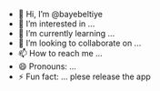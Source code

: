 - 👋 Hi, I’m @bayebeltiye
- 👀 I’m interested in ...
- 🌱 I’m currently learning ...
- 💞️ I’m looking to collaborate on ...
- 📫 How to reach me ...
- 😄 Pronouns: ...
- ⚡ Fun fact: ...
plese release the app

<!---
bayebeltiye/bayebeltiye is a ✨ special ✨ repository because its `README.md` (this file) appears on your GitHub profile.
You can click the Preview link to take a look at your changes.
--->
